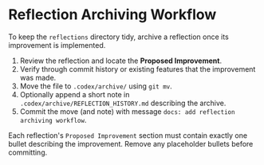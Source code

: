 # Reflection Archiving Workflow

To keep the `reflections` directory tidy, archive a reflection once its improvement is implemented.

1. Review the reflection and locate the **Proposed Improvement**.
2. Verify through commit history or existing features that the improvement was made.
3. Move the file to `.codex/archive/` using `git mv`.
4. Optionally append a short note in `.codex/archive/REFLECTION_HISTORY.md` describing the archive.
5. Commit the move (and note) with message `docs: add reflection archiving workflow`.

Each reflection's `Proposed Improvement` section must contain exactly one bullet describing the improvement. Remove any placeholder bullets before committing.
